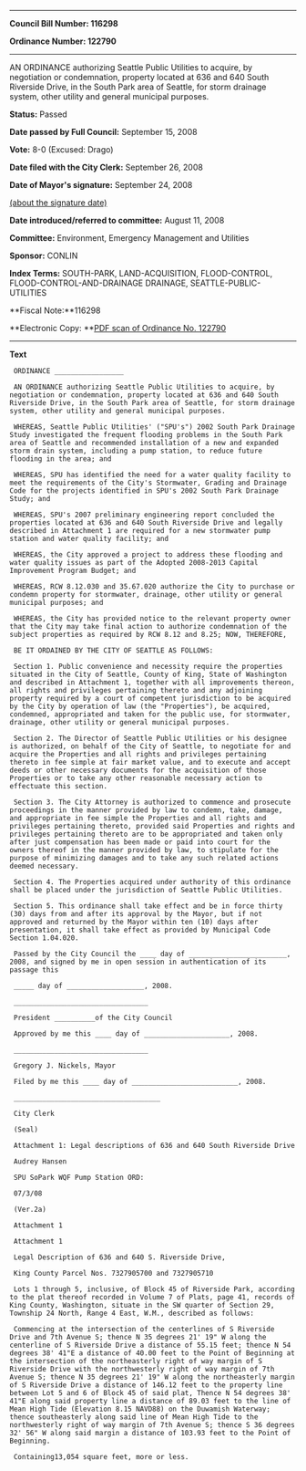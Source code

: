 

********

**Council Bill Number: 116298**
   
**Ordinance Number: 122790**
********

 AN ORDINANCE authorizing Seattle Public Utilities to acquire, by negotiation or condemnation, property located at 636 and 640 South Riverside Drive, in the South Park area of Seattle, for storm drainage system, other utility and general municipal purposes.

**Status:** Passed
   
**Date passed by Full Council:** September 15, 2008
   
**Vote:** 8-0 (Excused: Drago)
   
**Date filed with the City Clerk:** September 26, 2008
   
**Date of Mayor's signature:** September 24, 2008
   
[(about the signature date)](/~public/approvaldate.htm)
   
   
   
**Date introduced/referred to committee:** August 11, 2008
   
**Committee:** Environment, Emergency Management and Utilities
   
**Sponsor:** CONLIN
   
   
**Index Terms:** SOUTH-PARK, LAND-ACQUISITION, FLOOD-CONTROL, FLOOD-CONTROL-AND-DRAINAGE DRAINAGE, SEATTLE-PUBLIC-UTILITIES

**Fiscal Note:**116298

**Electronic Copy: **[PDF scan of Ordinance No. 122790](/~archives/Ordinances/Ord_122790.pdf)

********

**Text**
   
```
 ORDINANCE _________________

 AN ORDINANCE authorizing Seattle Public Utilities to acquire, by negotiation or condemnation, property located at 636 and 640 South Riverside Drive, in the South Park area of Seattle, for storm drainage system, other utility and general municipal purposes.

 WHEREAS, Seattle Public Utilities' ("SPU's") 2002 South Park Drainage Study investigated the frequent flooding problems in the South Park area of Seattle and recommended installation of a new and expanded storm drain system, including a pump station, to reduce future flooding in the area; and

 WHEREAS, SPU has identified the need for a water quality facility to meet the requirements of the City's Stormwater, Grading and Drainage Code for the projects identified in SPU's 2002 South Park Drainage Study; and

 WHEREAS, SPU's 2007 preliminary engineering report concluded the properties located at 636 and 640 South Riverside Drive and legally described in Attachment 1 are required for a new stormwater pump station and water quality facility; and

 WHEREAS, the City approved a project to address these flooding and water quality issues as part of the Adopted 2008-2013 Capital Improvement Program Budget; and

 WHEREAS, RCW 8.12.030 and 35.67.020 authorize the City to purchase or condemn property for stormwater, drainage, other utility or general municipal purposes; and

 WHEREAS, the City has provided notice to the relevant property owner that the City may take final action to authorize condemnation of the subject properties as required by RCW 8.12 and 8.25; NOW, THEREFORE,

 BE IT ORDAINED BY THE CITY OF SEATTLE AS FOLLOWS:

 Section 1. Public convenience and necessity require the properties situated in the City of Seattle, County of King, State of Washington and described in Attachment 1, together with all improvements thereon, all rights and privileges pertaining thereto and any adjoining property required by a court of competent jurisdiction to be acquired by the City by operation of law (the "Properties"), be acquired, condemned, appropriated and taken for the public use, for stormwater, drainage, other utility or general municipal purposes.

 Section 2. The Director of Seattle Public Utilities or his designee is authorized, on behalf of the City of Seattle, to negotiate for and acquire the Properties and all rights and privileges pertaining thereto in fee simple at fair market value, and to execute and accept deeds or other necessary documents for the acquisition of those Properties or to take any other reasonable necessary action to effectuate this section.

 Section 3. The City Attorney is authorized to commence and prosecute proceedings in the manner provided by law to condemn, take, damage, and appropriate in fee simple the Properties and all rights and privileges pertaining thereto, provided said Properties and rights and privileges pertaining thereto are to be appropriated and taken only after just compensation has been made or paid into court for the owners thereof in the manner provided by law, to stipulate for the purpose of minimizing damages and to take any such related actions deemed necessary.

 Section 4. The Properties acquired under authority of this ordinance shall be placed under the jurisdiction of Seattle Public Utilities.

 Section 5. This ordinance shall take effect and be in force thirty (30) days from and after its approval by the Mayor, but if not approved and returned by the Mayor within ten (10) days after presentation, it shall take effect as provided by Municipal Code Section 1.04.020.

 Passed by the City Council the ____ day of ________________________, 2008, and signed by me in open session in authentication of its passage this

 _____ day of ___________________, 2008.

 _________________________________

 President __________of the City Council

 Approved by me this ____ day of _____________________, 2008.

 _________________________________

 Gregory J. Nickels, Mayor

 Filed by me this ____ day of __________________________, 2008.

 ____________________________________

 City Clerk

 (Seal)

 Attachment 1: Legal descriptions of 636 and 640 South Riverside Drive

 Audrey Hansen

 SPU SoPark WQF Pump Station ORD:

 07/3/08

 (Ver.2a)

 Attachment 1

 Attachment 1

 Legal Description of 636 and 640 S. Riverside Drive,

 King County Parcel Nos. 7327905700 and 7327905710

 Lots 1 through 5, inclusive, of Block 45 of Riverside Park, according to the plat thereof recorded in Volume 7 of Plats, page 41, records of King County, Washington, situate in the SW quarter of Section 29, Township 24 North, Range 4 East, W.M., described as follows:

 Commencing at the intersection of the centerlines of S Riverside Drive and 7th Avenue S; thence N 35 degrees 21' 19" W along the centerline of S Riverside Drive a distance of 55.15 feet; thence N 54 degrees 38' 41"E a distance of 40.00 feet to the Point of Beginning at the intersection of the northeasterly right of way margin of S Riverside Drive with the northwesterly right of way margin of 7th Avenue S; thence N 35 degrees 21' 19" W along the northeasterly margin of S Riverside Drive a distance of 146.12 feet to the property line between Lot 5 and 6 of Block 45 of said plat, Thence N 54 degrees 38' 41"E along said property line a distance of 89.03 feet to the line of Mean High Tide (Elevation 8.15 NAVD88) on the Duwamish Waterway; thence southeasterly along said line of Mean High Tide to the northwesterly right of way margin of 7th Avenue S; thence S 36 degrees 32' 56" W along said margin a distance of 103.93 feet to the Point of Beginning.

 Containing13,054 square feet, more or less.

```
